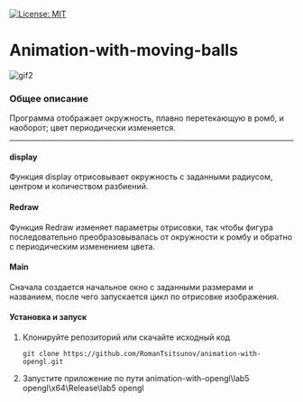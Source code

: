 [![License: MIT](https://img.shields.io/badge/License-MIT-yellow.svg)](https://opensource.org/licenses/MIT)

# Animation-with-moving-balls
![gif2](https://github.com/RomanTsitsunov/Animation-with-moving-balls/gif)
### Общее описание
<div>
Программа отображает окружность, плавно перетекающую в ромб, и наоборот;
цвет периодически изменяется.<br>
</div>
<hr>

#### display
Функция display отрисовывает окружность с заданными
радиусом, центром и количеством разбиений.
#### Redraw
Функция Redraw изменяет параметры отрисовки, так чтобы фигура
последовательно преобразовывалась от окружности к ромбу и обратно
с периодическим изменением цвета.
#### Main
Сначала создается начальное окно с заданными размерами и названием, после чего запускается цикл по отрисовке изображения.
#### Установка и запуск
1. Клонируйте репозиторий или скачайте исходный код
   ```
   git clone https://github.com/RomanTsitsunov/animation-with-opengl.git
   ```
2. Запустите приложение по пути animation-with-opengl\lab5 opengl\x64\Release\lab5 opengl